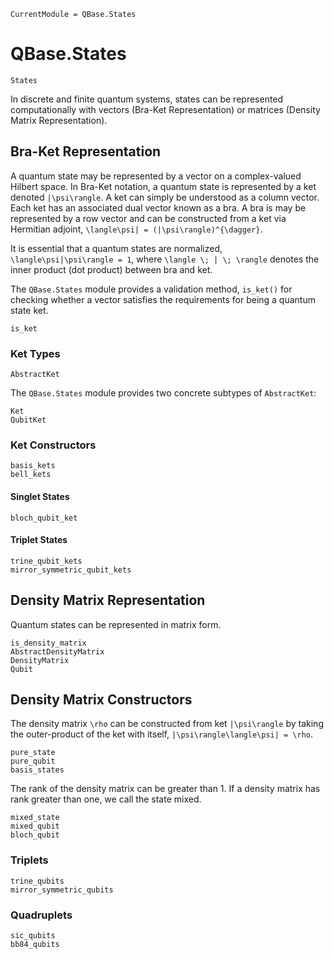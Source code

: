 ```@meta
CurrentModule = QBase.States
```

# QBase.States

```@docs
States
```

In discrete and finite quantum systems, states can be represented computationally
with vectors (Bra-Ket Representation) or matrices (Density Matrix Representation).

## Bra-Ket Representation

A quantum state may be represented by a vector on a complex-valued Hilbert space.
In Bra-Ket notation, a quantum state is represented by a ket denoted ``|\psi\rangle``.
A ket can simply be understood as a column vector. Each ket has an associated dual
vector known as a bra. A bra is may be represented by a row vector and can be
constructed from a ket via Hermitian adjoint, ``\langle\psi| = (|\psi\rangle)^{\dagger}``.

It is essential that a quantum states are normalized, ``\langle\psi|\psi\rangle = 1``,
where ``\langle \; | \; \rangle`` denotes the inner product (dot product) between bra and ket.

The `QBase.States` module provides a validation method, `is_ket()` for checking
whether a vector satisfies the requirements for being a quantum state ket.

```@docs
is_ket
```

### Ket Types

```@docs
AbstractKet
```

The `QBase.States` module provides two concrete subtypes of `AbstractKet`:

```@docs
Ket
QubitKet
```

### Ket Constructors

```@docs
basis_kets
bell_kets
```

#### Singlet States
```@docs
bloch_qubit_ket
```


#### Triplet States
```@docs
trine_qubit_kets
mirror_symmetric_qubit_kets
```

## Density Matrix Representation

Quantum states can be represented in matrix form.

```@docs
is_density_matrix
AbstractDensityMatrix
DensityMatrix
Qubit
```

## Density Matrix Constructors

The density matrix ``\rho`` can be constructed from ket ``|\psi\rangle`` by taking
the outer-product of the ket with itself, ``|\psi\rangle\langle\psi| = \rho``.

```@docs
pure_state
pure_qubit
basis_states
```

The rank of the density matrix can be greater than 1. If a density matrix has
rank greater than one, we call the state mixed.

```@docs
mixed_state
mixed_qubit
bloch_qubit
```

### Triplets
```@docs
trine_qubits
mirror_symmetric_qubits
```

### Quadruplets
```@docs
sic_qubits
bb84_qubits
```

